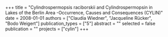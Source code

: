 +++
title = "Cylindrospermopsis raciborskii and Cylindrospermopsin in Lakes of the Berlin Area -Occurrence, Causes and Consequences (CYLIN)"
date = 2008-01-01
authors = ["Claudia Wiedner", "Jacqueline Rücker", "Bodo Weigert"]
publication_types = ["5"]
abstract = ""
selected = false
publication = ""
projects = ["cylin"]
+++


